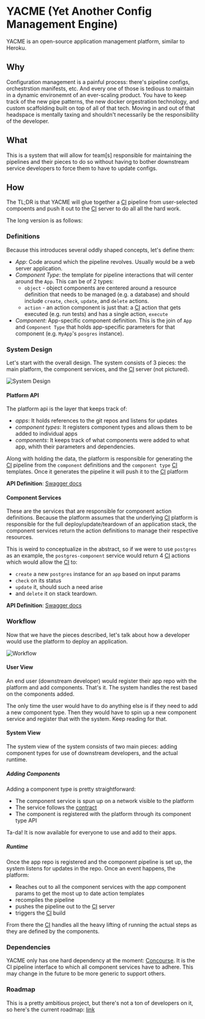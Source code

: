 # YACME (Yet Another Config Management Engine)

YACME is an open-source application management platform, similar to Heroku. 

## Why

Configuration management is a painful process: there's pipeline configs, orchestrstion manifests, etc. And every one of those is tedious to maintain in a dynamic environemnt of an ever-scaling product. You have to keep track of the new pipe patterns, the new docker orgestration technology, and custom scaffolding built on top of all of that tech. Moving in and out of that headspace is mentally taxing and shouldn't necessarily be the responsibility of the developer. 

## What

This is a system that will allow for team[s] responsible for maintaining the pipelines and their pieces to do so without having to bother downstream service developers to force them to have to update configs.

## How

The TL;DR is that YACME will glue together a [CI](#dependencies) pipeline from user-selected compoents and push it out to the [CI](#dependencies) server to do all all the hard work. 

The long version is as follows:

### Definitions

Because this introduces several oddly shaped concepts, let's define them:

* *App*: Code around which the pipeline revolves. Usually would be a web server application.
* *Component Type*: the template for pipeline interactions that will center around the `App`. This can be of 2 types:
  * `object` - object components are centered around a resource definition that needs to be managed (e.g. a database) and should include `create`, `check`, `update`, and `delete` actions.
  * `action` - an action component is just that: a [CI](#dependencies) action that gets executed (e.g. run tests) and has a single action, `execute`
* *Component*: App-specific component definition. This is the join of `App` and `Component Type` that holds app-specific parameters for that component (e.g. `MyApp`'s `posgres` instance).

### System Design

Let's start with the overall design. The system consists of 3 pieces: the main platform, the component services, and the [CI](#dependencies) server (not pictured).

![System Design](./YACME.png "System Design")

#### Platform API

The platform api is the layer that keeps track of:

* *apps*: It holds references to the git repos and listens for updates
* *component types*: It registers component types and allows them to be added to individual apps
* *components*: It keeps track of what components were added to what app, whith their parameters and dependencies. 

Along with holding the data, the platform is responsible for generating the [CI](#dependencies) pipeline from the `component` definitions and the `component type` [CI](#dependencies) templates. Once it generates the pipeline it will push it to the [CI](#dependencies) platform

**API Definition**: [Swagger docs](https://editor.swagger.io/?url=https://raw.githubusercontent.com/gaorlov/YACME/master/contract/v1/api.yml)

#### Component Services

These are the services that are responsible for component action definitions. Because the platform assumes that the underlying [CI](#dependencies) platform is responsible for the full deploy/update/teardown of an application stack, the component services return the action definitions to manage their respective resources. 

This is weird to conceptualize in the abstract, so if we were to use `postgres` as an example, the `postgres-component` service would return 4 [CI](#dependencies) actions which would allow the [CI](#dependencies) to:
* `create` a new `postgres` instance for an `app` based on input params
* `check` on its status
* `update` it, should such a need arise
* and `delete` it on stack teardown. 

**API Definition**: [Swagger docs](https://editor.swagger.io/?url=https://raw.githubusercontent.com/gaorlov/YACME/master/contract/v1/component-interface.yml)

### Workflow

Now that we have the pieces described, let's talk about how a developer would use the platform to deploy an application.

![Workflow](./workflow.png "Workflow")

#### User View

An end user (downstream developer) would register their app repo with the platform and add components. That's it. The system handles the rest based on the components added.

The only time the user would have to do anything else is if they need to add a new component type. Then they would have to spin up a new component service and register that with the system. Keep reading for that.

#### System View

The system view of the system consists of two main pieces: adding component types for use of downstream developers, and the actual runtime.

##### Adding Components

Adding a component type is pretty straightforward:

* The component service is spun up on a network visible to the platform
* The service follows the [contract](https://editor.swagger.io/?url=https://raw.githubusercontent.com/gaorlov/YACME/master/contract/v1/component-interface.yml)
* The component is registered with the platform through its component type API

Ta-da! It is now available for everyone to use and add to their apps.

##### Runtime

Once the app repo is registered and the component pipeline is set up, the system listens for updates in the repo. Once an event happens, the platform:

* Reaches out to all the component services with the app component params to get the most up to date action templates
* recompiles the pipeline
* pushes the pipeline out to the [CI](#dependencies) server
* triggers the [CI](#dependencies) build

From there the [CI](#dependencies) handles all the heavy lifting of running the actual steps as they are defined by the components.

### Dependencies

YACME only has one hard dependency at the moment: [Concourse](https://concourse-ci.org/). It is the CI pipeline interface to which all component services have to adhere. This may change in the future to be more generic to support others.

### Roadmap

This is a pretty ambitious project, but there's not a ton of developers on it, so here's the current roadmap: [link](https://github.com/gaorlov/YACME/blob/master/ROADMAP.md)
